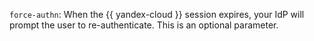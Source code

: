 `force-authn`: When the {{ yandex-cloud }} session expires, your IdP will prompt the user to re-authenticate. This is an optional parameter.
